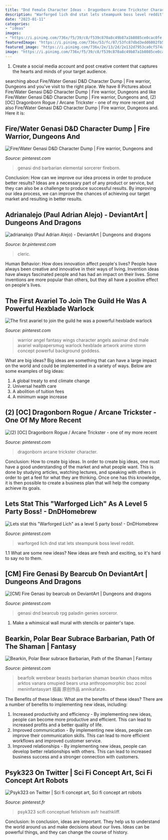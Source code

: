 ```yaml
---
title: "Dnd Female Character Ideas - Dragonborn Arcane Trickster Character"
description: "Warforged lich dnd stat lets steampunk boss level reddit"
date: "2023-01-11"
categories:
- "ideas"
images:
- "https://i.pinimg.com/736x/f5/39/c8/f539c870a8c49b87a1b8085ce0cac0fe.jpg"
featuredImage: "https://i.pinimg.com/736x/53/fc/87/53fc87dbd3edd6002fb5128db0c1f093.jpg"
featured_image: "https://i.pinimg.com/736x/2e/13/2d/2e132d7953ca0cf574af8f6f49a34b06.jpg"
image: "https://i.pinimg.com/736x/f5/39/c8/f539c870a8c49b87a1b8085ce0cac0fe.jpg"
---
```



1. Create a social media account and post creative content that captures the hearts and minds of your target audience.

	

		
searching about Fire/Water Genasi D&amp;D Character Dump | Fire warrior, Dungeons and you've visit to the right place. We have 8 Pictures about Fire/Water Genasi D&amp;D Character Dump | Fire warrior, Dungeons and like Fire/Water Genasi D&amp;D Character Dump | Fire warrior, Dungeons and, (2) [OC] Dragonborn Rogue / Arcane Trickster - one of my more recent and also Fire/Water Genasi D&amp;D Character Dump | Fire warrior, Dungeons and. Here it is:
		
    
## Fire/Water Genasi D&amp;D Character Dump | Fire Warrior, Dungeons And

<img loading=lazy src="https://i.pinimg.com/736x/48/13/2d/48132dfe2fff809ffec551117ce5c12b.jpg" onerror="this.onerror=null;this.src='https://tse2.mm.bing.net/th?id=OIP.9IK6aKMFVE2UszeS90TOSAHaKe&amp;pid=15.1';" alt="Fire/Water Genasi D&amp;D Character Dump | Fire warrior, Dungeons and">

_Source: pinterest.com_

>genasi dnd barbarian elemental sorcerer fireborn. 

	

Conclusion: How can we improve our idea process in order to produce better results?
Ideas are a necessary part of any product or service, but they can also be a challenge to produce successful results. By improving our idea process, we can improve the chances of achieving our target market and resulting in better results.

    
## Adrianalejo (Paul Adrian Alejo) - DeviantArt | Dungeons And Dragons

<img loading=lazy src="https://i.pinimg.com/736x/36/b1/f1/36b1f1cbf1c24c9cf31a188df8d61833.jpg" onerror="this.onerror=null;this.src='https://tse4.mm.bing.net/th?id=OIP.MvQshXpHMn84UxRBXMV5YwHaJ3&amp;pid=15.1';" alt="adrianalejo (Paul Adrian Alejo) - DeviantArt | Dungeons and dragons">

_Source: br.pinterest.com_

>cleric. 

	

Human Behavior: How does innovation affect people's lives?
People have always been creative and innovative in their ways of living. Invention ideas have always fascinated people and has had an impact on their lives. Some inventions are more popular than others, but they all have a positive effect on people's lives.

    
## The First Avariel To Join The Guild He Was A Powerful Hexblade Warlock

<img loading=lazy src="https://i.pinimg.com/736x/53/fc/87/53fc87dbd3edd6002fb5128db0c1f093.jpg" onerror="this.onerror=null;this.src='https://tse1.mm.bing.net/th?id=OIP.9X9q_qRgsiKRiTe4XGMiEQHaMW&amp;pid=15.1';" alt="The first avariel to join the guild he was a powerful hexblade warlock">

_Source: pinterest.com_

>warrior angel fantasy wings character angels aasimar dnd male avariel wallpapersmug warlock hexblade artwork anime storm concept powerful background goddess. 

	

What are big ideas?
Big ideas are something that can have a large impact on the world and could be implemented in a variety of ways. Below are some examples of big ideas: 
1. A global treaty to end climate change 
2. Universal health care 
3. A abolition of tuition fees 
4. A minimum wage increase 

    
## (2) [OC] Dragonborn Rogue / Arcane Trickster - One Of My More Recent

<img loading=lazy src="https://i.pinimg.com/736x/84/9a/7f/849a7fa6aa2adc029c04533e6d198752.jpg" onerror="this.onerror=null;this.src='https://tse3.mm.bing.net/th?id=OIP.LrCKc9_oK9UHwrg5pnCyWgHaJ3&amp;pid=15.1';" alt="(2) [OC] Dragonborn Rogue / Arcane Trickster - one of my more recent">

_Source: pinterest.com_

>dragonborn arcane trickster character. 

	

Conclusion: How to create big ideas.
In order to create big ideas, one must have a good understanding of the market and what people want. This is done by studying articles, watching lectures, and speaking with others in order to get a feel for what they are thinking. Once one has this knowledge, it is then possible to create a business plan that will help the company achieve its goals.

    
## Lets Stat This &quot;Warforged Lich&quot; As A Level 5 Party Boss! - DnDHomebrew

<img loading=lazy src="https://i.pinimg.com/736x/f5/39/c8/f539c870a8c49b87a1b8085ce0cac0fe.jpg" onerror="this.onerror=null;this.src='https://tse4.mm.bing.net/th?id=OIP.MuUE-Fu7COUtjJnTGGb79wHaKq&amp;pid=15.1';" alt="Lets stat this &quot;Warforged Lich&quot; as a level 5 party boss! - DnDHomebrew">

_Source: pinterest.com_

>warforged lich dnd stat lets steampunk boss level reddit. 

	

1.1 What are some new ideas?
New ideas are fresh and exciting, so it's hard to say no to them.

    
## [CM] Fire Genasi By Bearcub On DeviantArt | Dungeons And Dragons

<img loading=lazy src="https://i.pinimg.com/736x/2e/13/2d/2e132d7953ca0cf574af8f6f49a34b06.jpg" onerror="this.onerror=null;this.src='https://tse4.mm.bing.net/th?id=OIP.mTiU6WdHycvkMOqJCs7_1QHaLO&amp;pid=15.1';" alt="[CM] Fire Genasi by bearcub on DeviantArt | Dungeons and dragons">

_Source: pinterest.com_

>genasi dnd bearcub rpg paladin genies sorceror. 

	

1. Make a whimsical wall mural with stencils or painter's tape.

    
## Bearkin, Polar Bear Subrace Barbarian, Path Of The Shaman | Fantasy

<img loading=lazy src="https://i.pinimg.com/736x/52/b3/64/52b3642c663f644d8663e1bfbe4a794b--fantasy-rpg-character-ideas.jpg" onerror="this.onerror=null;this.src='https://tse2.mm.bing.net/th?id=OIP.ypf-RRbC0UduqG7DD1kN3ADIEs&amp;pid=15.1';" alt="Bearkin, Polar Bear subrace Barbarian, Path of the Shaman | Fantasy">

_Source: pinterest.com_

>bearfolk werebear beasts barbarian shaman bearkin chaos mitos arktos vanara omupied bears ursa anthropomorphic bsc zcool meninfantasyart 插画 原创作品 annikafatze. 

	

The Benefits of these Ideas: What are the benefits of these ideas?
There are a number of benefits to implementing new ideas, including: 
1. Increased productivity and efficiency - By implementing new ideas, people can become more productive and efficient. This can lead to increased profits and a better quality of life. 
2. Improved communication - By implementing new ideas, people can improve their communication skills. This can lead to more efficient workflows and improved customer service. 
3. Improved relationships - By implementing new ideas, people can develop better relationships with others. This can lead to increased business success and a stronger connection with customers.

    
## Psyk323 On Twitter | Sci Fi Concept Art, Sci Fi Concept Art Robots

<img loading=lazy src="https://i.pinimg.com/736x/ab/b2/31/abb2313e1f0e8c7e247cce754f0ac0bc.jpg" onerror="this.onerror=null;this.src='https://tse1.mm.bing.net/th?id=OIP.BBGACwiLW6B-pu864pVreAHaMA&amp;pid=15.1';" alt="Psyk323 on Twitter | Sci fi concept art, Sci fi concept art robots">

_Source: pinterest.fr_

>psyk323 scifi conceptuel fetishism asfr heathkliff. 

	

Conclusion:
In conclusion, ideas are important. They help us to understand the world around us and make decisions about our lives. Ideas can be powerful things, and they can change the course of history.

